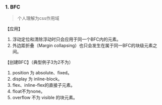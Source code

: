 ### 1. BFC
> 个人理解为css作用域

【应用】
  1. 浮动定位和清除浮动时只会应用于同一个BFC内的元素。
  2. 外边距折叠（Margin collapsing）也只会发生在属于同一BFC的块级元素之间。

【创建BFC】（典型例子3为2不为）
  1. position 为 absolute、fixed。
  2. display 为 inline-block。
  3. flex、inline-flex的直接子元素。
  4. float不为none。
  5. overflow 不为 visible 的块元素。